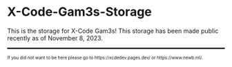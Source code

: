 # X-Code-Gam3s-Storage
 This is the storage for X-Code Gam3s! This storage has been made public recently as of November 8, 2023.
 <hr style="padding-top: 1px; padding-bottom: 1px;"><p style="font-size: 10px;">If you did not want to be here please go to https://xcdedev.pages.dev/ or https://www.newb.ml/.</p>
